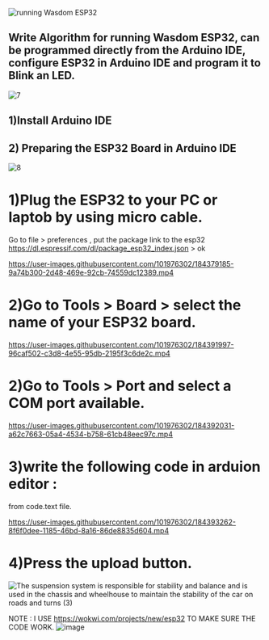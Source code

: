 ![running Wasdom ESP32](https://user-images.githubusercontent.com/101976302/184367815-3b0553e9-fc9d-42ad-863a-beb1b9394c9b.png)
## Write Algorithm for running Wasdom ESP32, can be programmed directly from the Arduino IDE, configure ESP32 in Arduino IDE and program it to Blink an LED.

![7](https://user-images.githubusercontent.com/101976302/184375345-6d1249cd-92f5-4e6c-b349-2a6e61566d3e.png)

## 1)Install Arduino IDE
## 2) Preparing the ESP32 Board in Arduino IDE

![8](https://user-images.githubusercontent.com/101976302/184375330-1d2690b7-f2c9-4291-be55-c4ad7fe23f8f.png)
# 1)Plug the ESP32 to your PC or laptob by using micro cable.
Go to file > preferences , put the package link to the esp32 https://dl.espressif.com/dl/package_esp32_index.json > ok

https://user-images.githubusercontent.com/101976302/184379185-9a74b300-2d48-469e-92cb-74559dc12389.mp4

# 2)Go to Tools > Board > select the name of your ESP32 board.

https://user-images.githubusercontent.com/101976302/184391997-96caf502-c3d8-4e55-95db-2195f3c6de2c.mp4
# 2)Go to Tools > Port and select a COM port available.
https://user-images.githubusercontent.com/101976302/184392031-a62c7663-05a4-4534-b758-61cb48eec97c.mp4
# 3)write the following code in arduion editor :
from code.text file.


https://user-images.githubusercontent.com/101976302/184393262-8f6f0dee-1185-46bd-8a16-86de8835d604.mp4

# 4)Press the upload button.

![The suspension system is responsible for stability and balance and is used in the chassis and wheelhouse to maintain the stability of the car on roads and turns  (3)](https://user-images.githubusercontent.com/101976302/184395300-881bda1d-786b-42df-aae1-74cbd749c467.png)

NOTE : I USE https://wokwi.com/projects/new/esp32 TO MAKE SURE THE CODE WORK.
![image](https://user-images.githubusercontent.com/101976302/184395918-fbd6a2ae-3da1-48aa-bf06-0aef2a8e42ef.png)

